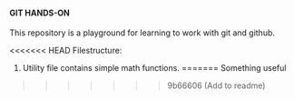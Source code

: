 #### GIT HANDS-ON

This repository is a playground for learning to work with git and github.

<<<<<<< HEAD
Filestructure:
1. Utility file contains simple math functions.
=======
Something useful
>>>>>>> 9b66606 (Add to readme)
